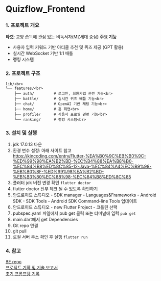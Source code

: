 # Quizflow_Frontend


### 1. 프로젝트 개요
**타겟**: 교양 습득에 관심 있는 비독서자(MZ세대 중심)
**주요 기능**
- 사용자 입력 키워드 기반 아티클 추천 및 퀴즈 제공 (GPT 활용)
- 실시간 WebSocket 기반 1:1 배틀
- 랭킹 시스템

### 2. 프로젝트 구조
```
lib/<br>
└── features/<br>
    ├── auth/         # 로그인, 회원가입 관련 기능<br>
    ├── battle/       # 실시간 퀴즈 배틀 기능<br>
    ├── chat/         # OpenAI 기반 채팅 기능<br>
    ├── home/         # 홈 화면<br>
    ├── profile/      # 사용자 프로필 관련 기능<br>
    └── ranking/      # 랭킹 시스템<br>
```

### 3. 설치 및 실행
1. jdk 17.0.13 다운 <br>
2. 환경 변수 설정: 아래 사이트 참고 <br>
       https://kincoding.com/entry/Flutter-%EA%B0%9C%EB%B0%9C-%ED%99%98%EA%B2%BD-%EC%B4%88%EA%B8%B0-%EC%84%B8%ED%8C%85-12-Java-%EC%84%A4%EC%B9%98-%EB%B0%8F-%ED%99%98%EA%B2%BD-%EB%B3%80%EC%88%98-%EC%84%B8%ED%8C%85 <br>
3. 플러터 jdk 버전 변경 확인
   ```flutter doctor``` <br>
5. flutter doctor 전부 체크 될 수 있도록 확인하기 <br>
6. 안드로이드 스튜디오 -
   SDK manager - Languages&Frameworks - Android SDK - SDK Tools - Android SDK Command-line Tools 업데이트 <br>
8. 안드로이드 스튜디오 -
   new Flutter Project - 코틀린 선택 <br>
10. pubspec.yaml 파일에서 pub get 클릭
    또는 터미널에 입력
    ```pub get``` <br>
12. main.dart에서 get Dependencies <br>
13. Git repo 연결 <br>
14. git pull <br>
15. 로컬 서버 주소 확인 후 실행
    ```flutter run```

### 4. 참고
[BE repo](https://github.com/dear-yy/Quizflow_Backend)<br>
[프로젝트 기획 및 기술 보고서](https://github.com/dear-yy/CapstoneDesignProject/blob/main/Capstone-2ndReport-25-%EB%94%94%EC%96%B4%EB%A6%AC%20v1-2025-05-06.md)<br>
[초기 프롬프팅 기록](https://github.com/dear-yy/Quizflow_OpenAI)


